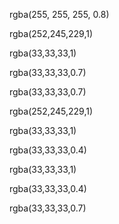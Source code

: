 <!-- Header background color -->
rgba(255, 255, 255, 0.8)

<!-- Body background Color -->
rgba(252,245,229,1)

<!-- Bessie Coleman -->
rgba(33,33,33,1)

<!-- Civil Aviator -->
rgba(33,33,33,0.7)

<!-- Edit profile -->
rgba(33,33,33,0.7)

<!-- New Post Text -->
rgba(252,245,229,1)

<!-- New post button -->
rgba(33,33,33,1)

<!-- Profile card bottom border -->
rgba(33,33,33,0.4)

<!-- Picture description text -->
rgba(33,33,33,1)

<!-- Picture grid bottom border -->
rgba(33,33,33,0.4)

<!-- Footer text -->
rgba(33,33,33,0.7)

